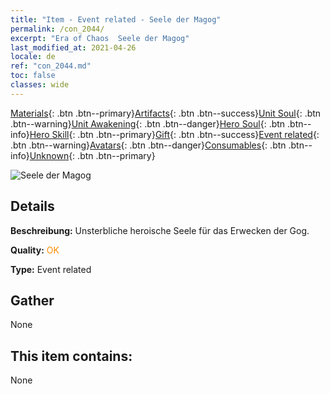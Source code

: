 ```yaml
---
title: "Item - Event related - Seele der Magog"
permalink: /con_2044/
excerpt: "Era of Chaos  Seele der Magog"
last_modified_at: 2021-04-26
locale: de
ref: "con_2044.md"
toc: false
classes: wide
---
```

 [Materials](/ItemsDE/){: .btn .btn--primary}[Artifacts](/ItemsDE/Artifacts/){: .btn .btn--success}[Unit Soul](/ItemsDE/UnitSoul/){: .btn .btn--warning}[Unit Awakening](/ItemsDE/UnitAwakening/){: .btn .btn--danger}[Hero Soul](/ItemsDE/HeroSoul/){: .btn .btn--info}[Hero Skill](/ItemsDE/HeroSkill/){: .btn .btn--primary}[Gift](/ItemsDE/Gift/){: .btn .btn--success}[Event related](/ItemsDE/Events/){: .btn .btn--warning}[Avatars](/ItemsDE/Avatars/){: .btn .btn--danger}[Consumables](/ItemsDE/Consumables/){: .btn .btn--info}[Unknown](/ItemsDE/Unknown/){: .btn .btn--primary}

 ![Seele der Magog](/images/t/juexing_502.png)

## Details
 **Beschreibung:** Unsterbliche heroische Seele für das Erwecken der Gog.

 **Quality:** <span style="color: #FF8C00">OK</span>

 **Type:** Event related

## Gather

  None

## This item contains:

  None

